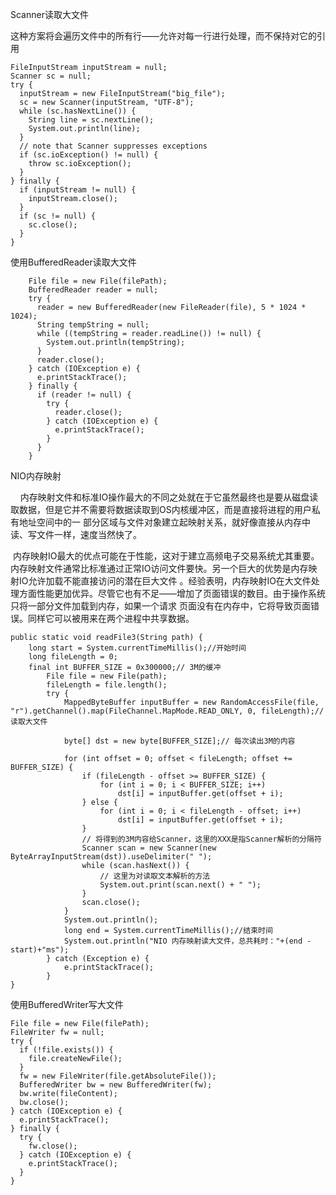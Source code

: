 Scanner读取大文件

这种方案将会遍历文件中的所有行——允许对每一行进行处理，而不保持对它的引用

```
FileInputStream inputStream = null;
Scanner sc = null;
try {
  inputStream = new FileInputStream("big_file");
  sc = new Scanner(inputStream, "UTF-8");
  while (sc.hasNextLine()) {
    String line = sc.nextLine();
    System.out.println(line);
  }
  // note that Scanner suppresses exceptions
  if (sc.ioException() != null) {
    throw sc.ioException();
  }
} finally {
  if (inputStream != null) {
    inputStream.close();
  }
  if (sc != null) {
    sc.close();
  }
}
```
使用BufferedReader读取大文件

```
    File file = new File(filePath);
    BufferedReader reader = null;
    try {
      reader = new BufferedReader(new FileReader(file), 5 * 1024 * 1024);
      String tempString = null;
      while ((tempString = reader.readLine()) != null) {
        System.out.println(tempString);
      }
      reader.close();
    } catch (IOException e) {
      e.printStackTrace();
    } finally {
      if (reader != null) {
        try {
          reader.close();
        } catch (IOException e) {
          e.printStackTrace();
        }
      }
    }
```

NIO内存映射

    内存映射文件和标准IO操作最大的不同之处就在于它虽然最终也是要从磁盘读取数据，但是它并不需要将数据读取到OS内核缓冲区，而是直接将进程的用户私有地址空间中的一 部分区域与文件对象建立起映射关系，就好像直接从内存中读、写文件一样，速度当然快了。 

 内存映射IO最大的优点可能在于性能，这对于建立高频电子交易系统尤其重要。内存映射文件通常比标准通过正常IO访问文件要快。另一个巨大的优势是内存映 射IO允许加载不能直接访问的潜在巨大文件  。经验表明，内存映射IO在大文件处理方面性能更加优异。尽管它也有不足——增加了页面错误的数目。由于操作系统只将一部分文件加载到内存，如果一个请求 页面没有在内存中，它将导致页面错误。同样它可以被用来在两个进程中共享数据。 

	public static void readFile3(String path) {
		long start = System.currentTimeMillis();//开始时间
	    long fileLength = 0;  
	    final int BUFFER_SIZE = 0x300000;// 3M的缓冲  
	        File file = new File(path);  
	        fileLength = file.length();  
	        try {  
	            MappedByteBuffer inputBuffer = new RandomAccessFile(file, "r").getChannel().map(FileChannel.MapMode.READ_ONLY, 0, fileLength);// 读取大文件  
	  
	            byte[] dst = new byte[BUFFER_SIZE];// 每次读出3M的内容  
	  
	            for (int offset = 0; offset < fileLength; offset += BUFFER_SIZE) {  
	                if (fileLength - offset >= BUFFER_SIZE) {  
	                    for (int i = 0; i < BUFFER_SIZE; i++)  
	                        dst[i] = inputBuffer.get(offset + i);  
	                } else {  
	                    for (int i = 0; i < fileLength - offset; i++)  
	                        dst[i] = inputBuffer.get(offset + i);  
	                }  
	                // 将得到的3M内容给Scanner，这里的XXX是指Scanner解析的分隔符  
	                Scanner scan = new Scanner(new ByteArrayInputStream(dst)).useDelimiter(" ");  
	                while (scan.hasNext()) {  
	                    // 这里为对读取文本解析的方法  
	                    System.out.print(scan.next() + " ");  
	                }  
	                scan.close();  
	            }  
	            System.out.println();
	            long end = System.currentTimeMillis();//结束时间
	            System.out.println("NIO 内存映射读大文件，总共耗时："+(end - start)+"ms");
	        } catch (Exception e) {  
	            e.printStackTrace();  
	        }  
	} 


使用BufferedWriter写大文件

```
File file = new File(filePath);
FileWriter fw = null;
try {
  if (!file.exists()) {
    file.createNewFile();
  }
  fw = new FileWriter(file.getAbsoluteFile());
  BufferedWriter bw = new BufferedWriter(fw);
  bw.write(fileContent);
  bw.close();
} catch (IOException e) {
  e.printStackTrace();
} finally {
  try {
    fw.close();
  } catch (IOException e) {
    e.printStackTrace();
  }
}
```